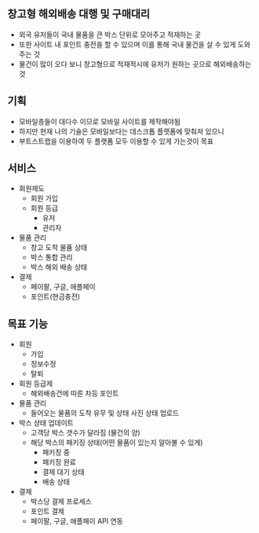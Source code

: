 ## 창고형 해외배송 대행 및 구매대리
  - 외국 유저들이 국내 물품을 큰 박스 단위로 모아주고 적재하는 곳
  - 또한 사이트 내 포인트 충전을 할 수 있으며 이를 통해 국내 물건을 살 수 있게 도와주는 것
  - 물건이 많이 오다 보니 창고형으로 적재적시에 유저가 원하는 곳으로 해외배송하는 것

## 기획
  - 모바일층들이 대다수 이므로 모바일 사이트를 제작해야됨
  - 하지만 현재 나의 기술은 모바일보다는 데스크톱 플랫폼에 맞춰져 있으니 
  - 부트스트랩을 이용하여 두 플랫폼 모두 이용할 수 있게 가는것이 목표

## 서비스
  - 회원제도
    + 회원 가입
    + 회원 등급
      - 유저
      - 관리자
  - 물품 관리
    * 창고 도착 물품 상태 
    * 박스 통합 관리
    * 박스 해외 배송 상태
  - 결제
    * 페이팔, 구글, 애플페이
    * 포인트(현금충전)

## 목표 기능
  - 회원
    * 가입
    * 정보수정
    * 탈퇴
  - 회원 등급제
    * 해외배송건에 따른 차등 포인트 
  - 물품 관리
    * 들어오는 물품의 도착 유무 및 상태 사진 상태 업로드
  - 박스 상태 업데이트
    * 고객당 박스 갯수가 달라짐 (물건의 양)
    * 해당 박스의 패키징 상태(어떤 물품이 있는지 알아볼 수 있게)
      + 패키징 중
      + 패키징 완료
      + 결제 대기 상태
      + 배송 상태
  - 결제 
    * 박스당 결제 프로세스
    * 포인트 결제
    * 페이팔, 구글, 애플페이 API 연동
    
  